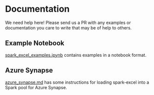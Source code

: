 # Documentation

We need help here! Please send us a PR with any examples or documentation you
care to write that may be of help to others.

## Example Notebook

[spark_excel_examples.ipynb](spark_excel_examples.ipynb) contains examples in
a notebook format.

## Azure Synapse

[azure_synapse.md](azure_synapse.md) has some instructions for loading spark-excel into a
Spark pool for Azure Synapse.
